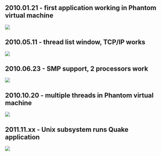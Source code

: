 ## 2010.01.21 - first application working in Phantom virtual machine ##
![](https://github.com/dzavalishin/phantomuserland/blob/master/doc/images/phantom_screen_21_01_2010_funny.png?raw=true)

## 2010.05.11 - thread list window, TCP/IP works ##
![](https://github.com/dzavalishin/phantomuserland/blob/master/doc/images/phantom_screen_11_05_2010_Threads.png?raw=true)

## 2010.06.23 - SMP support, 2 processors work ##
![](https://github.com/dzavalishin/phantomuserland/blob/master/doc/images/phantom_screen_23_06_2010_SMP.png?raw=true)

## 2010.10.20 - multiple threads in Phantom virtual machine ##
![](https://github.com/dzavalishin/phantomuserland/blob/master/doc/images/phantom_screen_20_10_2010.png?raw=true)

## 2011.11.xx - Unix subsystem runs Quake application ##
![](https://github.com/dzavalishin/phantomuserland/blob/master/doc/images/Phantom_Quake_oct2011.png?raw=true)